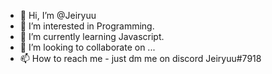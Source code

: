 - 👋 Hi, I’m @Jeiryuu
- 👀 I’m interested in Programming.
- 🌱 I’m currently learning Javascript.
- 💞️ I’m looking to collaborate on ...
- 📫 How to reach me - just dm me on discord Jeiryuu#7918

<!---
Jeiryuu/Jeiryuu is a ✨ special ✨ repository because its `README.md` (this file) appears on your GitHub profile.
You can click the Preview link to take a look at your changes.
--->
